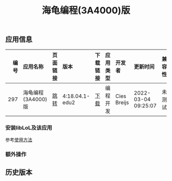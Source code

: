 ﻿---
id: 297
title: 海龟编程(3A4000)版
toc: true
weight: 297
---

## 应用信息 
|   编号 | 应用名称          | 页面链接                                       | 版本             | 下载链接                                                                             | 应用类型   | 开发者         | 更新时间                | 兼容性   | liblol版本   |
|-----:|:--------------|:-------------------------------------------|:---------------|:---------------------------------------------------------------------------------|:-------|:------------|:--------------------|:------|:-----------|
|  297 | 海龟编程(3A4000)版 | [跳转](http://app.loongapps.cn/#/detail/297) | 4:18.04.1-edu2 | [下载](http://113.24.212.22:8090/upload/file/kturtle_43a18.04.1-edu2_mips64el.deb) | 编程开发   | Cies Breijs | 2022-03-04 09:25:07 | 未测试   | 最新         |
### 安装libLoL及该应用 
参考[使用方法](/docs/usage) 
### 额外操作 


## 历史版本 
 